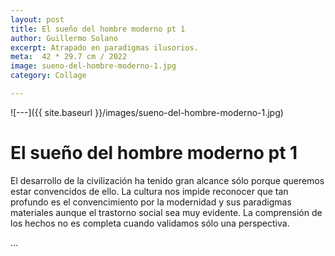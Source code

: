 ```yaml
---
layout: post
title: El sueño del hombre moderno pt 1
author: Guillermo Solano
excerpt: Atrapado en paradigmas ilusorios.
meta:  42 * 29.7 cm / 2022
image: sueno-del-hombre-moderno-1.jpg
category: Collage

---
```



![---]({{ site.baseurl }}/images/sueno-del-hombre-moderno-1.jpg)

# El sueño del hombre moderno pt 1

El desarrollo de la civilización ha tenido gran alcance sólo porque queremos estar convencidos de ello. La cultura nos impide reconocer que tan profundo es el convencimiento por la modernidad y sus paradigmas materiales aunque el trastorno social sea muy evidente. La comprensión de los hechos no es completa cuando validamos sólo una perspectiva.

…
